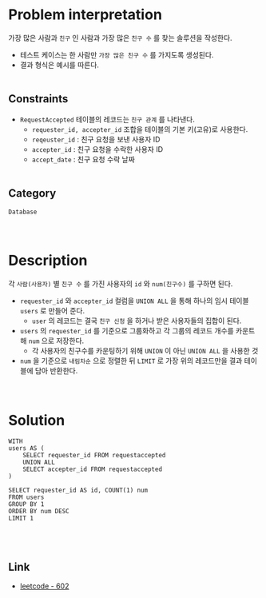 # Problem interpretation
가장 많은 사람과 `친구` 인 사람과 가장 많은 `친구 수` 를 찾는 솔루션을 작성한다.
- 테스트 케이스는 한 사람만 `가장 많은 친구 수` 를 가지도록 생성된다.
- 결과 형식은 예시를 따른다.
<br/><br/>

## Constraints
- `RequestAccepted` 테이블의 레코드는 `친구 관계`  를 나타낸다.
    - `requester_id, accepter_id` 조합을 테이블의 기본 키(고유)로 사용한다.
    - `reqeuster_id` : 친구 요청을 보낸 사용자 ID
    - `accepter_id` : 친구 요청을 수락한 사용자 ID
    - `accept_date` : 친구 요청 수락 날짜
<br/><br/>

## Category
`Database`
<br/><br/><br/>

# Description
각 `사람(사용자)` 별 `친구 수` 를 가진 사용자의 `id` 와 `num(친구수)` 를 구하면 된다.
- `requester_id` 와 `accepter_id` 컬럼을 `UNION ALL` 을 통해 하나의 임시 테이블 `users` 로 만들어 준다.
    - `user` 의 레코드는 결국 `친구 신청` 을 하거나 받은 사용자들의 집합이 된다.
- `users` 의 `requester_id` 를 기준으로 그룹화하고 각 그룹의 레코드 개수를 카운트해 `num` 으로 저장한다.
    - 각 사용자의 친구수를 카운팅하기 위해 `UNION` 이 아닌 `UNION ALL` 을 사용한 것
- `num` 을 기준으로 `내림차순` 으로 정렬한 뒤 `LIMIT` 로 가장 위의 레코드만을 결과 테이블에 담아 반환한다.
<br/><br/><br/>

# Solution
```mysql
WITH
users AS (
    SELECT requester_id FROM requestaccepted
    UNION ALL
    SELECT accepter_id FROM requestaccepted
)

SELECT requester_id AS id, COUNT(1) num
FROM users
GROUP BY 1
ORDER BY num DESC
LIMIT 1
```
<br/><br/>

## Link
- [leetcode - 602](https://leetcode.com/problems/friend-requests-ii-who-has-the-most-friends/description/)